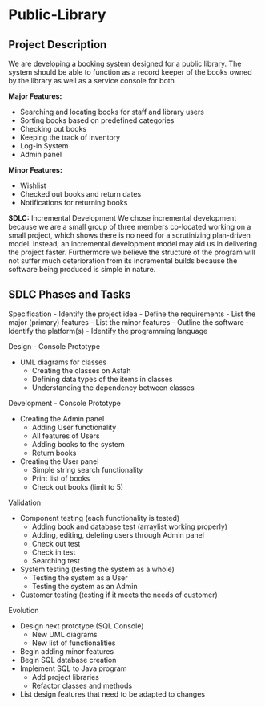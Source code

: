 # Public-Library

<h2>Project Description</h2>
We are developing a booking system designed for a public library. The system should be able to function as a record keeper of the books owned by the library as well as a service console for both 

**Major Features:**
- Searching and locating books for staff and library users
- Sorting books based on predefined categories
- Checking out books
- Keeping the track of inventory 
- Log-in System
- Admin panel

**Minor Features:**
- Wishlist
- Checked out books and return dates
- Notifications for returning books


**SDLC:** Incremental Development
We chose incremental development because we are a small group of three members co-located working on a small project, which shows there is no need for a scrutinizing plan-driven model. Instead, an incremental development model may aid us in delivering the project faster. Furthermore we believe the structure of the program will not suffer much deterioration from its incremental builds because the software being produced is simple in nature.

  <h2>SDLC Phases and Tasks</h2>
Specification 
- Identify the project idea
- Define the requirements
  - List the major (primary) features
  - List the minor features
- Outline the software
  - Identify the platform(s)
  - Identify the programming language

Design - Console Prototype
- UML diagrams for classes
  - Creating the classes on Astah
  - Defining data types of the items in classes
  - Understanding the dependency between classes

Development - Console Prototype
- Creating the Admin panel 
  - Adding User functionality
  - All features of Users
  - Adding books to the system
  - Return books
- Creating the User panel
  - Simple string search functionality
  - Print list of books
  - Check out books (limit to 5)

Validation
- Component testing (each functionality is tested)
  - Adding book and database test (arraylist working properly)
  - Adding, editing, deleting users through Admin panel
  - Check out test
  - Check in test
  - Searching test
- System testing (testing the system as a whole)
  - Testing the system as a User
  - Testing the system as an Admin
- Customer testing (testing if it meets the needs of customer)

Evolution
- Design next prototype (SQL Console)
  - New UML diagrams
  - New list of functionalities
- Begin adding minor features
- Begin SQL database creation
- Implement SQL to Java program
  - Add project libraries
  - Refactor classes and methods
- List design features that need to be adapted to changes
